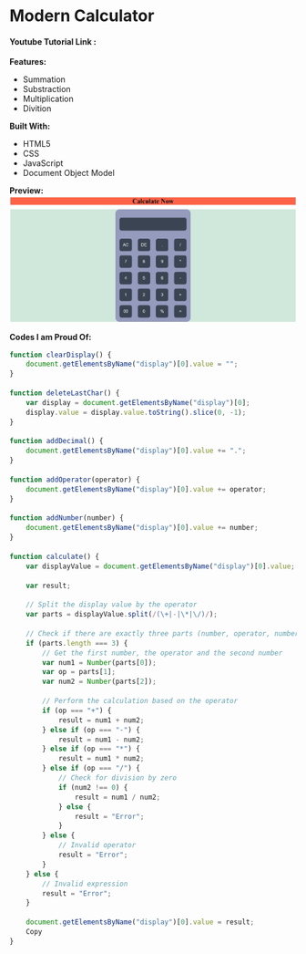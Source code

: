 <h1>Modern Calculator</h1> 
<h4>Youtube Tutorial Link : </h4>

<b> Features: </b> 
- Summation 
- Substraction
- Multiplication
- Divition 

<b> Built With: </b> 
- HTML5
- CSS
- JavaScript
- Document Object Model

<b>Preview:</b> 
![](/images/desktop-view.JPG)


<b>Codes I am Proud Of:</b> 

```js
function clearDisplay() {
    document.getElementsByName("display")[0].value = "";
}

function deleteLastChar() {
    var display = document.getElementsByName("display")[0];
    display.value = display.value.toString().slice(0, -1);
}

function addDecimal() {
    document.getElementsByName("display")[0].value += ".";
}

function addOperator(operator) {
    document.getElementsByName("display")[0].value += operator;
}

function addNumber(number) {
    document.getElementsByName("display")[0].value += number;
}

function calculate() {
    var displayValue = document.getElementsByName("display")[0].value;
    
    var result;

    // Split the display value by the operator
    var parts = displayValue.split(/(\+|-|\*|\/)/);

    // Check if there are exactly three parts (number, operator, number)
    if (parts.length === 3) {
        // Get the first number, the operator and the second number
        var num1 = Number(parts[0]);
        var op = parts[1];
        var num2 = Number(parts[2]);

        // Perform the calculation based on the operator
        if (op === "+") {
            result = num1 + num2;
        } else if (op === "-") {
            result = num1 - num2;
        } else if (op === "*") {
            result = num1 * num2;
        } else if (op === "/") {
            // Check for division by zero
            if (num2 !== 0) {
                result = num1 / num2;
            } else {
                result = "Error";
            }
        } else {
            // Invalid operator
            result = "Error";
        }
    } else {
        // Invalid expression
        result = "Error";
    }

    document.getElementsByName("display")[0].value = result;
    Copy
}
```

